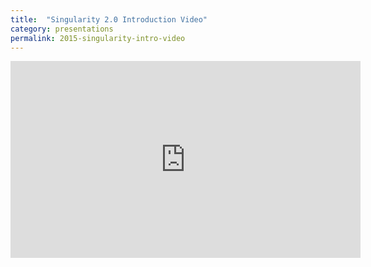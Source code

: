 ```yaml
---
title:  "Singularity 2.0 Introduction Video"
category: presentations
permalink: 2015-singularity-intro-video
---
```


<iframe width="560" height="315" src="https://www.youtube.com/embed/xuIQoth0r4E" frameborder="0" allowfullscreen></iframe>


